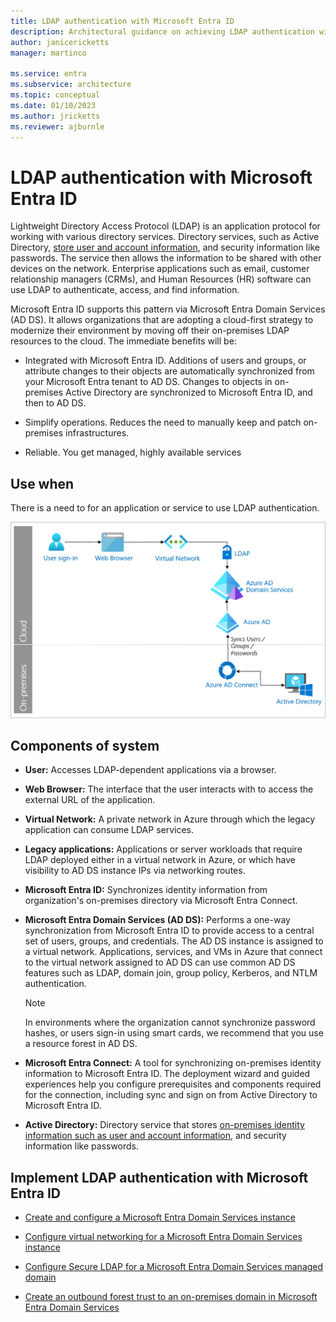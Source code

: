 ```yaml
---
title: LDAP authentication with Microsoft Entra ID
description: Architectural guidance on achieving LDAP authentication with Microsoft Entra ID.
author: janicericketts
manager: martinco

ms.service: entra
ms.subservice: architecture
ms.topic: conceptual
ms.date: 01/10/2023
ms.author: jricketts
ms.reviewer: ajburnle
---
```


# LDAP authentication with Microsoft Entra ID

Lightweight Directory Access Protocol (LDAP) is an application protocol for working with various directory services. Directory services, such as Active Directory, [store user and account information](https://www.dnsstuff.com/active-directory-service-accounts), and security information like passwords. The service then allows the information to be shared with other devices on the network. Enterprise applications such as email, customer relationship managers (CRMs), and Human Resources (HR) software can use LDAP to authenticate, access, and find information.

Microsoft Entra ID supports this pattern via Microsoft Entra Domain Services (AD DS). It allows organizations that are adopting a cloud-first strategy to modernize their environment by moving off their on-premises LDAP resources to the cloud. The immediate benefits will be:

- Integrated with Microsoft Entra ID. Additions of users and groups, or attribute changes to their objects are automatically synchronized from your Microsoft Entra tenant to AD DS. Changes to objects in on-premises Active Directory are synchronized to Microsoft Entra ID, and then to AD DS.

- Simplify operations. Reduces the need to manually keep and patch on-premises infrastructures.

- Reliable. You get managed, highly available services

## Use when

There is a need to for an application or service to use LDAP authentication.

![Diagram of architecture](./media/authentication-patterns/ldap-auth.png)

## Components of system

- **User:** Accesses LDAP-dependent applications via a browser.

- **Web Browser:** The interface that the user interacts with to access the external URL of the application.

- **Virtual Network:** A private network in Azure through which the legacy application can consume LDAP services.

- **Legacy applications:** Applications or server workloads that require LDAP deployed either in a virtual network in Azure, or which have visibility to AD DS instance IPs via networking routes.

- **Microsoft Entra ID:** Synchronizes identity information from organization's on-premises directory via Microsoft Entra Connect.

- **Microsoft Entra Domain Services (AD DS):** Performs a one-way synchronization from Microsoft Entra ID to provide access to a central set of users, groups, and credentials. The AD DS instance is assigned to a virtual network. Applications, services, and VMs in Azure that connect to the virtual network assigned to AD DS can use common AD DS features such as LDAP, domain join, group policy, Kerberos, and NTLM authentication.
   > [!NOTE]
   >  In environments where the organization cannot synchronize password hashes, or users sign-in using smart cards, we recommend that you use a resource forest in AD DS.

- **Microsoft Entra Connect:** A tool for synchronizing on-premises identity information to Microsoft Entra ID. The deployment wizard and guided experiences help you configure prerequisites and components required for the connection, including sync and sign on from Active Directory to Microsoft Entra ID.

- **Active Directory:** Directory service that stores [on-premises identity information such as user and account information](https://www.dnsstuff.com/active-directory-service-accounts), and security information like passwords.

<a name='implement-ldap-authentication-with-azure-ad'></a>

## Implement LDAP authentication with Microsoft Entra ID

- [Create and configure a Microsoft Entra Domain Services instance](/entra/identity/domain-services/tutorial-create-instance)

- [Configure virtual networking for a Microsoft Entra Domain Services instance](/entra/identity/domain-services/tutorial-configure-networking)

- [Configure Secure LDAP for a Microsoft Entra Domain Services managed domain](/entra/identity/domain-services/tutorial-configure-ldaps)

- [Create an outbound forest trust to an on-premises domain in Microsoft Entra Domain Services](/entra/identity/domain-services/tutorial-create-forest-trust)
